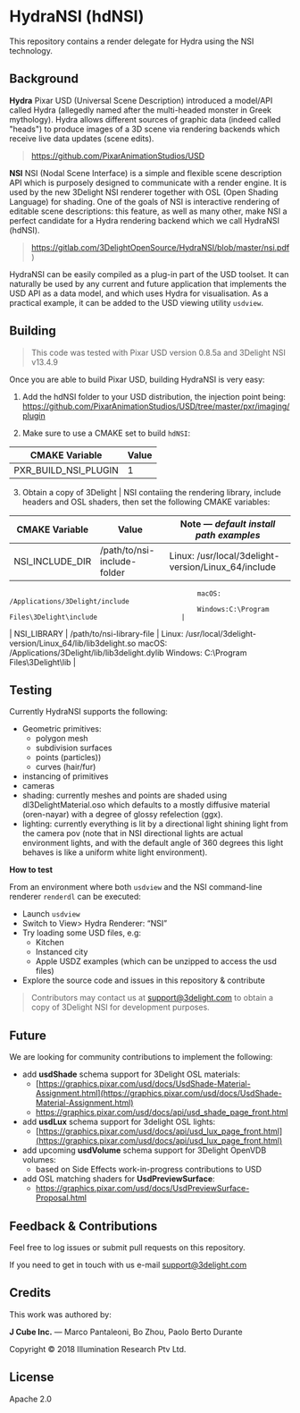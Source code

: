 # HydraNSI (hdNSI)

This repository contains a render delegate for Hydra using the NSI technology.

## Background

**Hydra**
Pixar USD (Universal Scene Description) introduced a model/API called Hydra (allegedly named after the multi-headed monster in Greek mythology). Hydra allows different sources of graphic data (indeed called "heads") to produce images of a 3D scene via rendering backends which receive live data updates (scene edits).

> https://github.com/PixarAnimationStudios/USD

**NSI**
NSI (Nodal Scene Interface) is a simple and flexible scene description API which is purposely designed to communicate with a render engine. It is used by the new 3Delight NSI renderer together with OSL (Open Shading Language) for shading. One of the goals of NSI is interactive rendering of editable scene descriptions: this feature, as well as many other, make NSI a perfect candidate for a Hydra rendering backend which we call HydraNSI (hdNSI). 

> https://gitlab.com/3DelightOpenSource/HydraNSI/blob/master/nsi.pdf)

HydraNSI can be easily compiled as a plug-in part of the USD toolset. It can naturally be used by any current and future application that implements the USD API as a data model, and which uses Hydra for visualisation. As a practical example, it can be added to the USD viewing utility `usdview`.


## Building
> This code was tested with Pixar USD version 0.8.5a and 3Delight NSI v13.4.9

Once you are able to build Pixar USD, building HydraNSI is very easy:


1. Add the hdNSI folder to your USD distribution, the injection point being:
  https://github.com/PixarAnimationStudios/USD/tree/master/pxr/imaging/plugin
  
2. Make sure to use a CMAKE set to build `hdNSI`:

| CMAKE Variable       | Value     |
| -------------------- | --------- |
| PXR_BUILD_NSI_PLUGIN | 1         |

  
3. Obtain a copy of 3Delight | NSI contaiing the rendering library, include headers and OSL shaders, then set the following CMAKE variables:

| CMAKE Variable | Value                   | Note — *default install path examples*                              |
| -------------- | ----------------------- | ------------------------------------------------------------------- |
| NSI_INCLUDE_DIR  | /path/to/nsi-include-folder | Linux: /usr/local/3delight-version/Linux_64/include
                                                   macOS: /Applications/3Delight/include
                                                   Windows:C:\Program Files\3Delight\include                     |
| NSI_LIBRARY      | /path/to/nsi-library-file   | Linux: /usr/local/3delight-version/Linux_64/lib/lib3delight.so
                                                   macOS: /Applications/3Delight/lib/lib3delight.dylib
						   Windows: C:\Program Files\3Delight\lib                        |

## Testing

Currently HydraNSI supports the following:


- Geometric primitives:
  - polygon mesh
  - subdivision surfaces
  - points (particles))
  - curves (hair/fur)
- instancing of primitives
- cameras
- shading: currently meshes and points are shaded using dl3DelightMaterial.oso which defaults to a mostly diffusive material (oren-nayar) with a degree of glossy refelection (ggx).
- lighting: currently everything is lit by a directional light shining light from the camera pov (note that in NSI directional lights are actual environment lights, and with the default angle of 360 degrees this light behaves is like a uniform white light environment).


**How to test**

From an environment where both `usdview` and the NSI command-line renderer `renderdl` can be executed:

- Launch `usdview`
- Switch to View> Hydra Renderer: “NSI”
- Try loading some USD files, e.g:
  - Kitchen
  - Instanced city
  - Apple USDZ examples (which can be unzipped to access the usd files)
- Explore the source code and issues in this repository & contribute


> Contributors may contact us at support@3delight.com to obtain a copy of 3Delight NSI for development purposes.


## Future

We are looking for community contributions to implement the following:


- add **usdShade** schema support for 3Delight OSL materials:
  - [https://graphics.pixar.com/usd/docs/UsdShade-Material-Assignment.html](https://graphics.pixar.com/usd/docs/UsdShade-Material-Assignment.html)
  - https://graphics.pixar.com/usd/docs/api/usd_shade_page_front.html
- add **usdLux** schema support for 3delight OSL lights:
  -  [https://graphics.pixar.com/usd/docs/api/usd_lux_page_front.html](https://graphics.pixar.com/usd/docs/api/usd_lux_page_front.html)
- add upcoming **usdVolume** schema support for 3Delight OpenVDB volumes:
  - based on Side Effects work-in-progress contributions to USD
- add OSL matching shaders for **UsdPreviewSurface**:
  - https://graphics.pixar.com/usd/docs/UsdPreviewSurface-Proposal.html



## Feedback & Contributions

Feel free to log issues or submit pull requests on this repository. 

If you need to get in touch with us e-mail support@3delight.com


## Credits

This work was authored by:

**J Cube Inc.** — Marco Pantaleoni, Bo Zhou, Paolo Berto Durante

Copyright © 2018 Illumination Research Ptv Ltd.


## License

Apache 2.0
